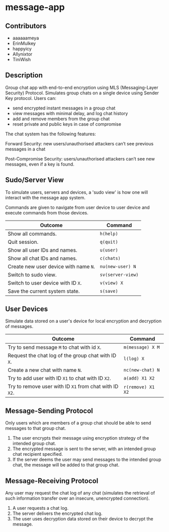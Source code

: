 # message-app

## Contributors
- aaaaaameya
- ErinMulkey
- happyicy
- Allynixtor
- TiniWish

## Description
Group chat app with end-to-end encryption using MLS (Messaging-Layer Security) Protocol.
Simulates group chats on a single device using Sender Key protocol.
Users can:
- send encrypted instant messages in a group chat
- view messages with minimal delay, and log chat history
- add and remove members from the group chat
- reset private and public keys in case of compromise

The chat system has the following features:

Forward Security: new users/unauthorised attackers can’t see previous messages in a chat

Post-Compromise Security: users/unauthorised attackers can’t see new messages, even if a key is found.

## Sudo/Server View

To simulate users, servers and devices, a 'sudo view' is how one will interact with the message app system.

Commands are given to navigate from user device to user device and execute commands from those devices.

Outcome|Command
-|-
Show all commands.|`h(help)`
Quit session.|`q(quit)`
Show all user IDs and names.|`u(user)`
Show all chat IDs and names.|`c(chats)`
Create new user device with name `N`.|`nu(new-user) N`
Switch to sudo view.|`sv(server-view)`
Switch to user device with ID `X`.|`v(view) X`
Save the current system state.|`s(save)`

## User Devices

Simulate data stored on a user's device for local encryption and decryption of messages.

Outcome|Command
-|-
Try to send message `M` to chat with id `X`.|`m(message) X M`
Request the chat log of the group chat with ID `X`.|`l(log) X`
Create a new chat with name `N`.|`nc(new-chat) N`
Try to add user with ID `X1` to chat with ID `X2`.|`a(add) X1 X2`
Try to remove user with ID `X1` from chat with ID `X2`.|`r(remove) X1 X2`

## Message-Sending Protocol

Only users which are members of a group chat should be able to send messages to that group chat.
1. The user encrypts their message using encryption strategy of the intended group chat.
2. The encrypted message is sent to the server, with an intended group chat recipient specified.
3. If the server deems the user may send messages to the intended group chat, the message will be added to that group chat.

## Message-Receiving Protocol

Any user may request the chat log of any chat (simulates the retrieval of such information transfer over an insecure, unencrypted connection).
1. A user requests a chat log.
2. The server delivers the encrypted chat log.
3. The user uses decryption data stored on their device to decrypt the message.
